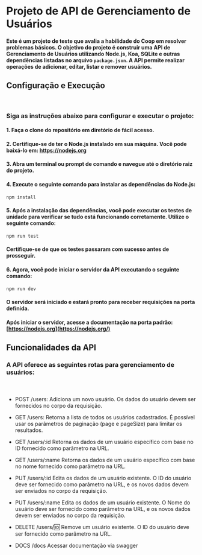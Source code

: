
# Projeto de API de Gerenciamento de Usuários

  

#### Este é um projeto de teste que avalia a habilidade do Coop em resolver problemas básicos. O objetivo do projeto é construir uma API de Gerenciamento de Usuários utilizando Node.js, Koa, SQLite e outras dependências listadas no arquivo `package.json`. A API permite realizar operações de adicionar, editar, listar e remover usuários.

  

## Configuração e Execução

<br>

  

### Siga as instruções abaixo para configurar e executar o projeto:


#### 1. Faça o clone do repositório em diretório de fácil acesso.

#### 2. Certifique-se de ter o Node.js instalado em sua máquina. Você pode baixá-lo em: https://nodejs.org

#### 3. Abra um terminal ou prompt de comando e navegue até o diretório raiz do projeto.

#### 4. Execute o seguinte comando para instalar as dependências do Node.js:

<pre><code>npm install</code></pre>

  
#### 5. Após a instalação das dependências, você pode executar os testes de unidade para verificar se tudo está funcionando corretamente. Utilize o seguinte comando:

<pre><code>npm run test</code></pre>

#### Certifique-se de que os testes passaram com sucesso antes de prosseguir.

#### 6. Agora, você pode iniciar o servidor da API executando o seguinte comando:
<pre><code>npm run dev</code></pre>

#### O servidor será iniciado e estará pronto para receber requisições na porta definida.

#### Após iniciar o servidor, acesse a documentação na porta padrão: [https://nodejs.org](https://nodejs.org/)


## Funcionalidades da API


### A API oferece as seguintes rotas para gerenciamento de usuários:

<br>

  

####  

 - POST /users: Adiciona um novo usuário. Os dados do usuário devem ser fornecidos no corpo da requisição.
  
 - GET /users: Retorna a lista de todos os usuários cadastrados. É possível usar os parâmetros de paginação (page e pageSize) para limitar os resultados.
 
- GET /users/:id Retorna os dados de um usuário específico com base no ID fornecido como parâmetro na URL.

- GET /users/:name Retorna os dados de um usuário específico com base no nome fornecido como parâmetro na URL.
  
- PUT /users/:id Edita os dados de um usuário existente. O ID do usuário deve ser fornecido como parâmetro na URL, e os novos dados devem ser enviados no corpo da requisição.

- PUT /users/:name Edita os dados de um usuário existente. O Nome do usuário deve ser fornecido como parâmetro na URL, e os novos dados devem ser enviados no corpo da requisição.

- DELETE /users/:id: Remove um usuário existente. O ID do usuário deve ser fornecido como parâmetro na URL.

- DOCS /docs Acessar documentação via swagger



